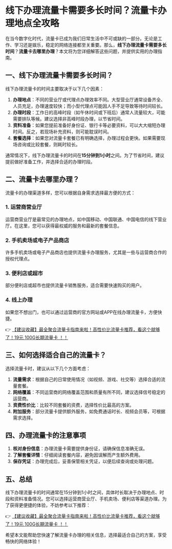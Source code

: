 # 线下办理流量卡需要多长时间？流量卡办理地点全攻略

在当今数字化时代，流量卡已成为我们日常生活中不可或缺的一部分。无论是工作、学习还是娱乐，稳定的网络连接都至关重要。那么，**线下办理流量卡需要多长时间**？**流量卡去哪里办理**？本文将为您详细解答这些问题，并提供实用的办理指南。

## 一、线下办理流量卡需要多长时间？

线下办理流量卡的时间主要取决于以下几个因素：

1. **办理地点**：不同的营业厅或代理点办理效率不同。大型营业厅通常设备齐全、人员充足，办理速度较快；而小型代理点可能因人手不足导致等待时间较长。
2. **办理时段**：工作日的高峰时段（如午休时间或下班后）通常人流量较大，可能需要排队等候。建议选择非高峰时段办理，以节省时间。
3. **资料准备**：如果您提前准备好身份证、银行卡等必要资料，可以大大缩短办理时间。反之，若现场补充资料，则可能耽误时间。
4. **套餐选择**：如果您对流量卡套餐已有明确选择，办理过程会更快。如果需要现场咨询或比较套餐，则耗时较长。

通常情况下，线下办理流量卡的时间在**15分钟到1小时**之间。为了节省时间，建议提前做好准备工作，并选择合适的办理时段。

## 二、流量卡去哪里办理？

流量卡的办理渠道多样，您可以根据自身需求选择最方便的方式：

### 1. 运营商营业厅
运营商营业厅是最常见的办理地点，如中国移动、中国联通、中国电信的线下营业厅。在这里，您可以获得最权威的服务和最新的套餐信息。

### 2. 手机卖场或电子产品商店
许多手机卖场或电子产品商店也提供流量卡办理服务，尤其是一些与运营商合作的授权代理点。

### 3. 便利店或超市
部分便利店或超市也提供流量卡销售服务，适合需要快速购买的用户。

### 4. 线上办理
如果您不想出门，也可以通过运营商的官方网站或APP在线办理流量卡，方便快捷。

👉 [【建议收藏】最全聚合流量卡指南来啦！高性价比流量卡推荐，看这个就够了！19元 100G长期流量卡 ！！](https://bit.ly/Liuliangka)

## 三、如何选择适合自己的流量卡？

选择流量卡时，建议从以下几个方面考虑：

1. **流量需求**：根据自己的日常使用情况（如视频、游戏、社交等）选择合适的流量套餐。
2. **网络覆盖**：不同运营商的网络覆盖范围和质量有所不同，建议选择信号稳定的运营商。
3. **资费性价比**：比较不同套餐的资费，选择性价比最高的方案。
4. **附加服务**：部分流量卡提供额外服务，如免费通话时长、视频会员等，可根据需求选择。

## 四、办理流量卡的注意事项

1. **核对身份信息**：办理流量卡需要提供身份证，请确保信息准确无误。
2. **了解套餐详情**：仔细阅读套餐内容，避免因误解而产生额外费用。
3. **保存凭证**：办理完成后，妥善保管相关凭证，以便后续查询或处理问题。

## 五、总结

线下办理流量卡的时间通常在15分钟到1小时之间，具体时长取决于办理地点、时段和资料准备情况。您可以选择运营商营业厅、手机卖场、便利店等渠道办理。为了获得更便捷的体验，不妨参考以下推荐：

👉 [【建议收藏】最全聚合流量卡指南来啦！高性价比流量卡推荐，看这个就够了！19元 100G长期流量卡 ！！](https://bit.ly/Liuliangka)

希望本文能帮助您快速了解流量卡办理的相关信息，选择最适合自己的方案，享受畅快的网络体验！